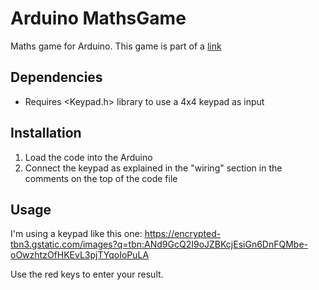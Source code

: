 # Arduino MathsGame

Maths game for Arduino. This game is part of a [link](https://www.google.com "Candy Dispenser project")

## Dependencies

- Requires <Keypad.h> library to use a 4x4 keypad as input

## Installation

1. Load the code into the Arduino
2. Connect the keypad as explained in the "wiring" section in the comments on the top of the code file

## Usage

I'm using a keypad like this one: https://encrypted-tbn3.gstatic.com/images?q=tbn:ANd9GcQ2I9oJZBKcjEsiGn6DnFQMbe-oOwzhtzOfHKEvL3pjTYqoIoPuLA

Use the red keys to enter your result.
